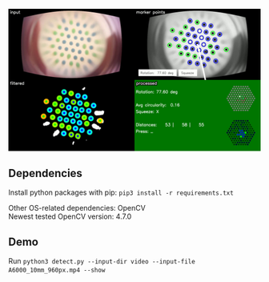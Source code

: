 ![Screenshot](/media/detect_screenshot.png)

## Dependencies

Install python packages with pip: ```pip3 install -r requirements.txt```

Other OS-related dependencies: OpenCV  
Newest tested OpenCV version: 4.7.0

## Demo

Run ```python3 detect.py --input-dir video --input-file A6000_10mm_960px.mp4 --show```
